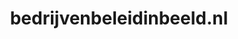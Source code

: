 ---
layout: post
title: "bedrijvenbeleidinbeeld.nl"
internal_url: "/dutchgov/bedrijvenbeleidinbeeld.nl.html"
subdomains_count: 5
all_subdomains_count: 11
urls_count: 4
ssl_rank: 100
http_rank: 70
url_link: /data/bedrijvenbeleidinbeeld.nl/urls.txt
all_subdomains_link: /data/bedrijvenbeleidinbeeld.nl/all_subdomains.txt
subdomains_link: /data/bedrijvenbeleidinbeeld.nl/subdomains.txt
categories: dutchgov
---
